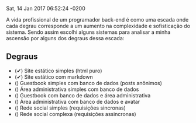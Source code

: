 Sat, 14 Jan 2017 06:52:24 -0200

A vida profissional de um programador back-end é como uma escada onde cada degrau corresponde a um aumento na complexidade e sofisticação do sistema. Sendo assim escolhi alguns sistemas para analisar a minha ascensão por alguns dos degraus dessa escada:

## Degraus
- (✔) Site estático simples (html puro)
- (✔) Site estático com markdown
- () Guestbook simples com banco de dados (posts anônimos)
- () Área administrativa simples com banco de dados
- () Guestbook com banco de dados e área administrativa
- () Área administrativa com banco de dados e avatar
- () Rede social simples (requisições sincronas)
- () Rede social complexa (requisições assincronas)
